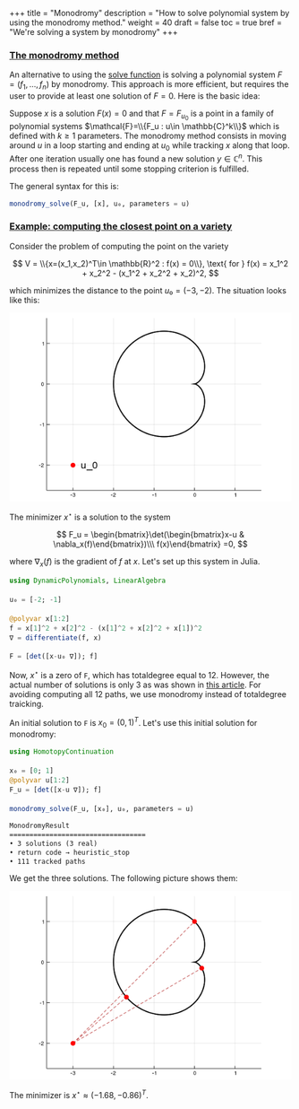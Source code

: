 +++
title = "Monodromy"
description = "How to solve polynomial system by using the monodromy method."
weight = 40
draft = false
toc = true
bref = "We're solving a system by monodromy"
+++




<h3 class="section-head" id="monodromy"><a href="#monodromy">The monodromy method</a></h3>


An alternative to using the [solve function](/guides/examples.md) is solving a polynomial system $F=(f_1,\ldots,f_n)$ by monodromy. This approach is more efficient, but requires the user to provide at least one solution of $F=0$. Here is the basic idea:


Suppose $x$ is a solution $F(x)=0$ and that $F=F_{u_0}$ is a point in a family of polynomial systems $\mathcal{F}=\\{F_u : u\in \mathbb{C}^k\\}$ which is defined with $k\geq 1$ parameters. The monodromy method consists in moving around $u$ in a loop starting and ending at $u_0$ while tracking $x$ along that loop. After one iteration usually one has found a new solution $y\in \mathbb{C}^n$. This process then is repeated until some stopping criterion is fulfilled.


The general syntax for this is:


```julia
monodromy_solve(F_u, [x], u₀, parameters = u)
```


<h3 class="section-head" id="monodromyexample"><a href="#monodromyexample">Example: computing the closest point on a variety</a></h3>


Consider the problem of computing the point on the variety


$$
V = \\{x=(x_1,x_2)^T\in \mathbb{R}^2 : f(x) = 0\\}, \text{ for } f(x) = x_1^2 + x_2^2 - (x_1^2 + x_2^2 + x_2)^2,
$$


which minimizes the distance to the point $u₀ = (-3,-2)$. The situation looks like this:


<p style="text-align:center;"><img src="/images/cardioid0.png" maxwidth="400px"/></p>


The minimizer $x^\star$ is a solution to the system


$$
F_u = \begin{bmatrix}\det(\begin{bmatrix}x-u & \nabla_x(f)\end{bmatrix})\\\ f(x)\end{bmatrix} =0,
$$


where $\nabla_x(f)$ is the gradient of $f$ at $x$. Let's set up this system in Julia.


```julia
using DynamicPolynomials, LinearAlgebra

u₀ = [-2; -1]

@polyvar x[1:2]
f = x[1]^2 + x[2]^2 - (x[1]^2 + x[2]^2 + x[1])^2
∇ = differentiate(f, x)

F = [det([x-u₀ ∇]); f]
```


Now, $x^\star$ is a zero of `F`, which has totaldegree equal to 12. However, the actual number of solutions is only 3 as was shown in [this article](https://arxiv.org/pdf/1309.0049.pdf). For avoiding computing all 12 paths, we use monodromy instead of totaldegree traicking.


An initial solution to `F` is $x_0=(0,1)^T$. Let's use this initial solution for monodromy:


```julia
using HomotopyContinuation

x₀ = [0; 1]
@polyvar u[1:2]
F_u = [det([x-u ∇]); f]

monodromy_solve(F_u, [x₀], u₀, parameters = u)
```

```
MonodromyResult
==================================
• 3 solutions (3 real)
• return code → heuristic_stop
• 111 tracked paths
```


We get the three solutions. The following picture shows them:


<p style="text-align:center;"><img src="/images/cardioid.png" maxwidth="400px"/></p>


The minimizer is $x^\star \approx (-1.68, -0.86)^T$.
